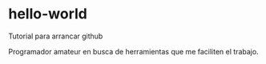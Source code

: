 # hello-world
Tutorial para arrancar github

Programador amateur en busca de herramientas que me faciliten el trabajo.
